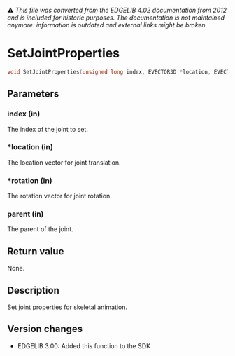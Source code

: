 :warning: _This file was converted from the EDGELIB 4.02 documentation from 2012 and is included for historic purposes. The documentation is not maintained anymore: information is outdated and external links might be broken._

# SetJointProperties


```c++
void SetJointProperties(unsigned long index, EVECTOR3D *location, EVECTOR3D *rotation, long parent = -1)
```

## Parameters
### index (in)
The index of the joint to set.

### *location (in)
The location vector for joint translation.

### *rotation (in)
The rotation vector for joint rotation.

### parent (in)
The parent of the joint.

## Return value
None.

## Description
Set joint properties for skeletal animation.

## Version changes
- EDGELIB 3.00: Added this function to the SDK

